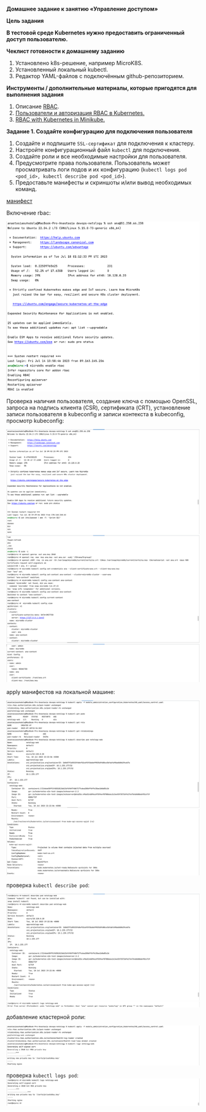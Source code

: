 **Домашнее задание к занятию «Управление доступом»**

**Цель задания**

**В тестовой среде Kubernetes нужно предоставить ограниченный доступ пользователю.**

**Чеклист готовности к домашнему заданию**
1. Установлено k8s-решение, например MicroK8S.
2. Установленный локальный kubectl.
3. Редактор YAML-файлов с подключённым github-репозиторием.

**Инструменты / дополнительные материалы, которые пригодятся для выполнения задания**
1. Описание [RBAC](https://kubernetes.io/docs/reference/access-authn-authz/rbac/).
2. [Пользователи и авторизация RBAC в Kubernetes.](https://habr.com/ru/companies/flant/articles/470503/)
3. [RBAC with Kubernetes in Minikube.](https://medium.com/@HoussemDellai/rbac-with-kubernetes-in-minikube-4deed658ea7b)

**Задание 1. Создайте конфигурацию для подключения пользователя**

1. Создайте и подпишите `SSL-сертификат` для подключения к кластеру.
2. Настройте конфигурационный файл `kubectl` для подключения.
3. Создайте роли и все необходимые настройки для пользователя.
4. Предусмотрите права пользователя. Пользователь может просматривать
логи подов и их конфигурацию (`kubectl logs pod <pod_id>, kubectl describe pod <pod_id>`).
5. Предоставьте манифесты и скриншоты и/или вывод необходимых команд.

[манифест](k8_yaml/access_control.yaml)

Включение rbac:

![img.png](../images/img396.png)

Проверка наличия пользователя, создание ключа с помощью OpenSSL, запроса на подпись клиента (CSR), 
сертификата (CRT), установление записи пользователя в kubeconfig и записи контекста в kubeconfig, просмотр kubeconfig:

![img_5.png](../images/img397.png)
![img_6.png](../images/img398.png)
![img_7.png](../images/img399.png)

apply манифестов на локальной машине:

![img_8.png](../images/img400.png)
![img_9.png](../images/img401.png)

проверка `kubectl describe pod`:

![img_12.png](../images/img404.png)
![img_13.png](../images/img405.png)

добавление кластерной роли:

![img_10.png](../images/img402.png)

проверка `kubectl logs pod`:
![img_11.png](../images/img403.png)

